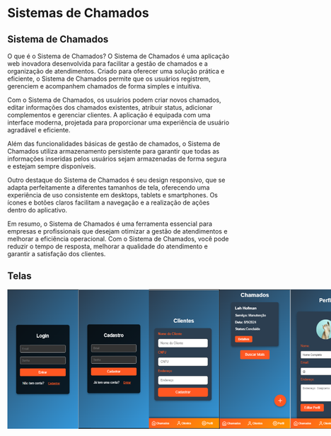 # Sistemas de Chamados

## Sistema de Chamados
O que é o Sistema de Chamados?
O Sistema de Chamados é uma aplicação web inovadora desenvolvida para facilitar a gestão de chamados e a organização de atendimentos. Criado para oferecer uma solução prática e eficiente, o Sistema de Chamados permite que os usuários registrem, gerenciem e acompanhem chamados de forma simples e intuitiva.

Com o Sistema de Chamados, os usuários podem criar novos chamados, editar informações dos chamados existentes, atribuir status, adicionar complementos e gerenciar clientes. A aplicação é equipada com uma interface moderna, projetada para proporcionar uma experiência de usuário agradável e eficiente.

Além das funcionalidades básicas de gestão de chamados, o Sistema de Chamados utiliza armazenamento persistente para garantir que todas as informações inseridas pelos usuários sejam armazenadas de forma segura e estejam sempre disponíveis.

Outro destaque do Sistema de Chamados é seu design responsivo, que se adapta perfeitamente a diferentes tamanhos de tela, oferecendo uma experiência de uso consistente em desktops, tablets e smartphones. Os ícones e botões claros facilitam a navegação e a realização de ações dentro do aplicativo.

Em resumo, o Sistema de Chamados é uma ferramenta essencial para empresas e profissionais que desejam otimizar a gestão de atendimentos e melhorar a eficiência operacional. Com o Sistema de Chamados, você pode reduzir o tempo de resposta, melhorar a qualidade do atendimento e garantir a satisfação dos clientes.

## Telas
<div style="display: flex; justify-content: space-around;">
  <img src="docs/Login.png" alt="Login" width="160"/>
  <img src="docs/Cadastro.png" alt="Cadastro" width="160"/>
  <img src="docs/Clientes.png" alt="Clientes" width="160"/>
  <img src="docs/Chamados.png" alt="Chamados" width="160"/>
  <img src="docs/Perfil.png" alt="Perfil" width="160"/>
</div>
